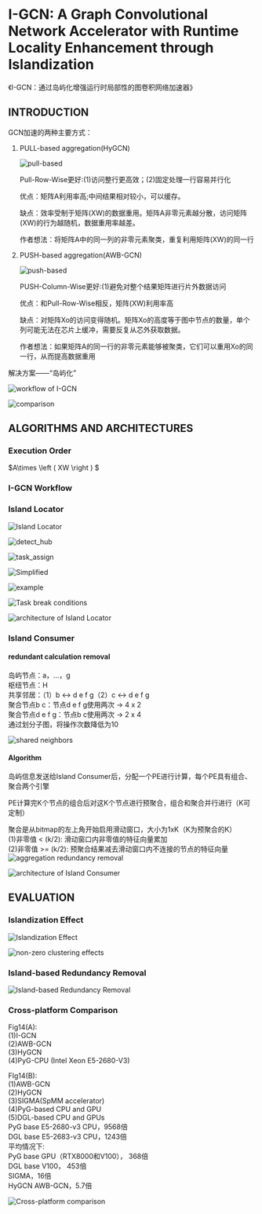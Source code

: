# I-GCN: A Graph Convolutional Network Accelerator with Runtime Locality Enhancement through Islandization

《I-GCN：通过岛屿化增强运行时局部性的图卷积网络加速器》

## INTRODUCTION

GCN加速的两种主要方式：  

1. PULL-based aggregation(HyGCN)

   ![pull-based](images/pull-based.png)

   Pull-Row-Wise更好:(1)访问整行更高效；(2)固定处理一行容易并行化

   优点：矩阵A利用率高;中间结果相对较小，可以缓存。

   缺点：效率受制于矩阵(XW)的数据重用。矩阵A非零元素越分散，访问矩阵(XW)的行为越随机，数据重用率越差。

   作者想法：将矩阵A中的同一列的非零元素聚类，重复利用矩阵(XW)的同一行

2. PUSH-based aggregation(AWB-GCN)

   ![push-based](images/Push-based%20Methods.png)

   PUSH-Column-Wise更好:(1)避免对整个结果矩阵进行片外数据访问

   优点：和Pull-Row-Wise相反，矩阵(XW)利用率高

   缺点：对矩阵Xo的访问变得随机。矩阵Xo的高度等于图中节点的数量，单个列可能无法在芯片上缓冲，需要反复从芯外获取数据。

   作者想法：如果矩阵A的同一行的非零元素能够被聚类，它们可以重用Xo的同一行，从而提高数据重用

解决方案——“岛屿化”

![workflow of I-GCN](images/Workflow%20of%20I-GCN.png)

![comparison](images/Comparison%20of%20PULL,%20PUSH,%20Island%20methods.png)

## ALGORITHMS AND ARCHITECTURES

### Execution Order

$A\times \left ( XW \right ) $

### I-GCN Workflow

### Island Locator

![Island Locator](images/Island%20Locator%20Algorithm.png)

![detect_hub](images/detect_hub.png)

![task_assign](images/task_assign.png)

![Simplified](images/Simplified%20TP-BFS.png)

![example](images/example%20of%20Island%20Locator%20algorithm.png)

![Task break conditions](images/Task%20break%20conditions.png)

![architecture of Island Locator](images/architecture%20of%20Island%20Locator.png)

### Island Consumer

#### redundant calculation removal

岛屿节点：a，...，g  
枢纽节点：H  
共享邻居：（1）b <-> d e f g（2）c <-> d e f g  
聚合节点b c：节点d e f g使用两次 -> 4 x 2  
聚合节点d e f g：节点b c使用两次 -> 2 x 4  
通过划分子图，将操作次数降低为10

![shared neighbors](images/shared%20neighbors.png)

#### Algorithm

岛屿信息发送给Island Consumer后，分配一个PE进行计算，每个PE具有组合、聚合两个引擎

PE计算完K个节点的组合后对这K个节点进行预聚合，组合和聚合并行进行（K可定制）

聚合是从bitmap的左上角开始启用滑动窗口，大小为1xK（K为预聚合的K）  
(1)非零值 < (k/2): 滑动窗口内非零值的特征向量累加  
(2)非零值 >= (k/2): 预聚合结果减去滑动窗口内不连接的节点的特征向量  
![aggregation redundancy removal](images/aggregation%20with%20redundancy.png)

![architecture of Island Consumer](images/architecture%20of%20Island%20Consumer.png)

## EVALUATION

### Islandization Effect

![Islandization Effect](images/Islandization%20effect.png)

![non-zero clustering effects](images/non-zero%20clustering%20effects.png)

### Island-based Redundancy Removal

![Island-based Redundancy Removal](images/Island-based%20Redundancy%20Removal.png)

### Cross-platform Comparison

Fig14(A):  
(1)I-GCN  
(2)AWB-GCN  
(3)HyGCN  
(4)PyG-CPU (Intel Xeon E5-2680-V3)  

FIg14(B):  
(1)AWB-GCN  
(2)HyGCN  
(3)SIGMA(SpMM accelerator)  
(4)PyG-based CPU and GPU  
(5)DGL-based CPU and GPUs  
PyG base E5-2680-v3 CPU，9568倍  
DGL base E5-2683-v3 CPU，1243倍  
平均情况下:  
PyG base GPU（RTX8000和V100）， 368倍  
DGL base V100， 453倍  
SIGMA，16倍  
HyGCN AWB-GCN，5.7倍

![Cross-platform comparison](images/Cross-platform%20comparison.png)

